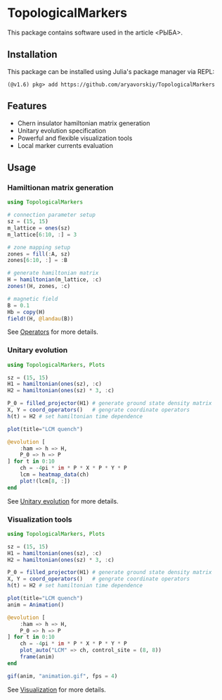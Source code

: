 # TopologicalMarkers

This package contains software used in the article <РЫБА>. 

## Installation

This package can be installed using Julia's package manager via REPL:

```julia-repl
(@v1.6) pkg> add https://github.com/aryavorskiy/TopologicalMarkers
```

## Features

- Chern insulator hamiltonian matrix generation
- Unitary evolution specification
- Powerful and flexible visualization tools
- Local marker currents evaluation

## Usage

### Hamiltionan matrix generation

```julia
using TopologicalMarkers

# connection parameter setup
sz = (15, 15)
m_lattice = ones(sz)
m_lattice[6:10, :] = 3

# zone mapping setup
zones = fill(:A, sz)
zones[6:10, :] = :B

# generate hamiltonian matrix
H = hamiltonian(m_lattice, :c)
zones!(H, zones, :c)

# magnetic field
B = 0.1
Hb = copy(H)
field!(H, @landau(B))
```

See [Operators](docs/operators.md) for more details.

### Unitary evolution

```julia
using TopologicalMarkers, Plots

sz = (15, 15)
H1 = hamiltonian(ones(sz), :c)
H2 = hamiltonian(ones(sz) * 3, :c)

P_0 = filled_projector(H1) # generate ground state density matrix
X, Y = coord_operators()   # gengrate coordinate operators
h(t) = H2 # set hamiltonian time dependence

plot(title="LCM quench")

@evolution [
    :ham => h => H,
    P_0 => h => P
] for t in 0:10 
    ch = -4pi * im * P * X * P * Y * P
    lcm = heatmap_data(ch)
    plot!(lcm[8, :])
end
```

See [Unitary evolution](docs/evolution.md) for more details.

### Visualization tools

```julia
using TopologicalMarkers, Plots

sz = (15, 15)
H1 = hamiltonian(ones(sz), :c)
H2 = hamiltonian(ones(sz) * 3, :c)

P_0 = filled_projector(H1) # generate ground state density matrix
X, Y = coord_operators()   # gengrate coordinate operators
h(t) = H2 # set hamiltonian time dependence

plot(title="LCM quench")
anim = Animation()

@evolution [
    :ham => h => H,
    P_0 => h => P
] for t in 0:10 
    ch = -4pi * im * P * X * P * Y * P
    plot_auto("LCM" => ch, control_site = (8, 8))
    frame(anim)
end

gif(anim, "animation.gif", fps = 4)
```

See [Visualization](docs/visual.md) for more details.